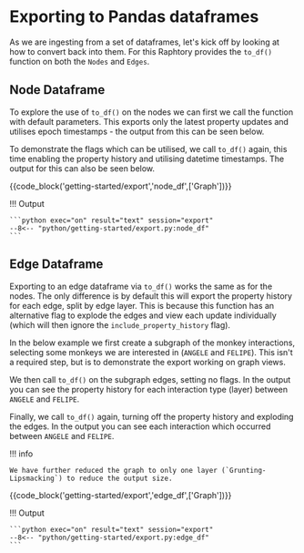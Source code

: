 
# Exporting to Pandas dataframes
As we are ingesting from a set of dataframes, let's kick off by looking at how to convert back into them. For this Raphtory provides the `to_df()` function on both the `Nodes` and `Edges`. 

## Node Dataframe

To explore the use of `to_df()` on the nodes we can first we call the function with default parameters. This exports only the latest property updates and utilises epoch timestamps - the output from this can be seen below. 

To demonstrate the flags which can be utilised, we call `to_df()` again, this time enabling the property history and utilising datetime timestamps. The output for this can also be seen below.

{{code_block('getting-started/export','node_df',['Graph'])}}

!!! Output

    ```python exec="on" result="text" session="export"
    --8<-- "python/getting-started/export.py:node_df"
    ```

## Edge Dataframe
Exporting to an edge dataframe via `to_df()` works the same as for the nodes. The only difference is by default this will export the property history for each edge, split by edge layer. This is because this function has an alternative flag to explode the edges and view each update individually (which will then ignore the `include_property_history` flag). 

In the below example we first create a subgraph of the monkey interactions, selecting some monkeys we are interested in (`ANGELE` and `FELIPE`). This isn't a required step, but is to demonstrate the export working on graph views. 

 We then call `to_df()` on the subgraph edges, setting no flags. In the output you can see the property history for each interaction type (layer) between `ANGELE` and `FELIPE`.

 Finally, we call `to_df()` again, turning off the property history and exploding the edges. In the output you can see each interaction which occurred between `ANGELE` and `FELIPE`.
 
!!! info 

    We have further reduced the graph to only one layer (`Grunting-Lipsmacking`) to reduce the output size.

{{code_block('getting-started/export','edge_df',['Graph'])}}

!!! Output

    ```python exec="on" result="text" session="export"
    --8<-- "python/getting-started/export.py:edge_df"
    ```

